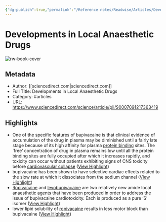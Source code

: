 ```yaml
---
{"dg-publish":true,"permalink":"/Reference notes/Readwise/Articles/Developments in Local Anaesthetic Drugs/"}
---
```


# Developments in Local Anaesthetic Drugs

![rw-book-cover](https://ars.els-cdn.com/content/image/1-s2.0-S0007091217X61801-cov150h.gif)

## Metadata
- Author: [[sciencedirect.com\|sciencedirect.com]]
- Full Title: Developments in Local Anaesthetic Drugs
- Category: #articles
- URL: https://www.sciencedirect.com/science/article/pii/S0007091217363419

## Highlights
- One of the specific features of bupivacaine is that clinical evidence of accumulation of the drug in plasma may be diminished until a fairly late stage because of its high affinity for plasma [protein binding](https://www.sciencedirect.com/topics/medicine-and-dentistry/protein-binding) sites. The ‘free’ concentration of drug in plasma remains low until all the protein binding sites are fully occupied after which it increases rapidly, and toxicity can occur without patients exhibiting signs of CNS toxicity before [cardiovascular collapse](https://www.sciencedirect.com/topics/medicine-and-dentistry/shock-circulatory) ([View Highlight](https://read.readwise.io/read/01gwq6691gzkesdf0pw26606gr))
- bupivacaine has been shown to have selective cardiac effects related to the slow rate at which it dissociates from the sodium channel ([View Highlight](https://read.readwise.io/read/01gwq66t7cerr0snvbhv6txdpf))
- [Ropivacaine](https://www.sciencedirect.com/topics/medicine-and-dentistry/ropivacaine) and [levobupivacaine](https://www.sciencedirect.com/topics/medicine-and-dentistry/levobupivacaine) are two relatively new amide local anaesthetic agents that have been produced in order to address the issue of bupivacaine cardiotoxicity. Each is produced as a pure ‘S’ isomer ([View Highlight](https://read.readwise.io/read/01gwq6hd8mc5gx2crwsw2hsrsx))
- lower lipid solubility of [ropivacaine](https://www.sciencedirect.com/topics/medicine-and-dentistry/ropivacaine) results in less motor block than bupivacaine ([View Highlight](https://read.readwise.io/read/01gwq70j7sncahn9rqy6c46rhf))
